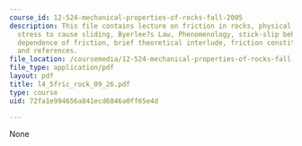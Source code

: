```yaml
---
course_id: 12-524-mechanical-properties-of-rocks-fall-2005
description: This file contains lecture on friction in rocks, physical processes,
  stress to cause sliding, Byerlee?s Law, Phenomenology, stick-slip behavior, velocity
  dependence of friction, brief theoretical interlude, friction constitutive laws
  and references.
file_location: /coursemedia/12-524-mechanical-properties-of-rocks-fall-2005/72fa1e994656a841ecd6846a0ff65e4d_l4_5fric_rock_09_26.pdf
file_type: application/pdf
layout: pdf
title: l4_5fric_rock_09_26.pdf
type: course
uid: 72fa1e994656a841ecd6846a0ff65e4d

---
```

None